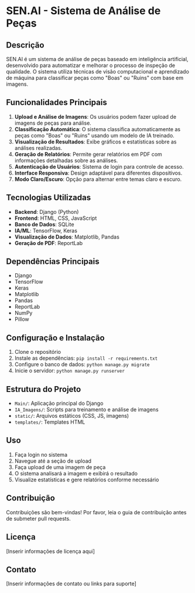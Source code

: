 # SEN.AI - Sistema de Análise de Peças

## Descrição
SEN.AI é um sistema de análise de peças baseado em inteligência artificial, desenvolvido para automatizar e melhorar o processo de inspeção de qualidade. O sistema utiliza técnicas de visão computacional e aprendizado de máquina para classificar peças como "Boas" ou "Ruins" com base em imagens.

## Funcionalidades Principais

1. **Upload e Análise de Imagens**: Os usuários podem fazer upload de imagens de peças para análise.
2. **Classificação Automática**: O sistema classifica automaticamente as peças como "Boas" ou "Ruins" usando um modelo de IA treinado.
3. **Visualização de Resultados**: Exibe gráficos e estatísticas sobre as análises realizadas.
4. **Geração de Relatórios**: Permite gerar relatórios em PDF com informações detalhadas sobre as análises.
5. **Autenticação de Usuários**: Sistema de login para controle de acesso.
6. **Interface Responsiva**: Design adaptável para diferentes dispositivos.
7. **Modo Claro/Escuro**: Opção para alternar entre temas claro e escuro.

## Tecnologias Utilizadas

- **Backend**: Django (Python)
- **Frontend**: HTML, CSS, JavaScript
- **Banco de Dados**: SQLite
- **IA/ML**: TensorFlow, Keras
- **Visualização de Dados**: Matplotlib, Pandas
- **Geração de PDF**: ReportLab

## Dependências Principais

- Django
- TensorFlow
- Keras
- Matplotlib
- Pandas
- ReportLab
- NumPy
- Pillow

## Configuração e Instalação

1. Clone o repositório
2. Instale as dependências: `pip install -r requirements.txt`
3. Configure o banco de dados: `python manage.py migrate`
4. Inicie o servidor: `python manage.py runserver`

## Estrutura do Projeto

- `Main/`: Aplicação principal do Django
- `IA_Imagens/`: Scripts para treinamento e análise de imagens
- `static/`: Arquivos estáticos (CSS, JS, imagens)
- `templates/`: Templates HTML

## Uso

1. Faça login no sistema
2. Navegue até a seção de upload
3. Faça upload de uma imagem de peça
4. O sistema analisará a imagem e exibirá o resultado
5. Visualize estatísticas e gere relatórios conforme necessário

## Contribuição

Contribuições são bem-vindas! Por favor, leia o guia de contribuição antes de submeter pull requests.

## Licença

[Inserir informações de licença aqui]

## Contato

[Inserir informações de contato ou links para suporte]